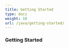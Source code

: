 ```yaml
---
title: Getting Started
type: docs
weight: 10
url: /java/getting-started/
---
```


### **Getting Started**
